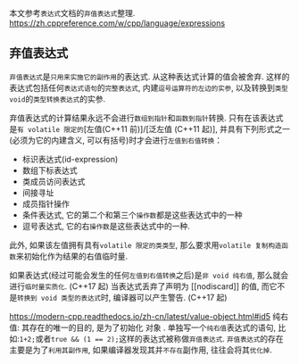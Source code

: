 本文参考`表达式`文档的`弃值表达式`整理.
https://zh.cppreference.com/w/cpp/language/expressions

## 弃值表达式

`弃值表达式`是`只用来实施它的副作用`的表达式. 从这种表达式计算的值会被舍弃. 这样的表达式包括任何`表达式语句`的`完整表达式`, 内建`逗号运算符的左边的实参`, 以及转换到`类型 void`的`类型转换表达式`的实参.

弃值表达式的计算结果永远不会进行`数组到指针`和`函数到指针`转换. 只有在该表达式是`有 volatile 限定的`[左值(C++11 前)]/[泛左值 (C++11 起)], 并具有下列形式之一(必须为它的内建含义, 可以有括号)时才会进行`左值到右值转换`：

- 标识表达式(id-expression)
- 数组下标表达式
- 类成员访问表达式
- 间接寻址
- 成员指针操作
- 条件表达式, 它的第二个和第三个`操作数`都是这些表达式中的一种
- 逗号表达式, 它的右`操作数`是这些表达式中的一种.

此外, 如果该左值拥有具有`volatile 限定的类类型`, 那么要求用`volatile 复制构造函数`来初始化作为结果的右值临时量.

如果表达式(经过可能会发生的任何`左值到右值转换`之后)是`非 void 纯右值`, 那么就会进行`临时量实质化`. (C++17 起)
当表达式丢弃了声明为 [[nodiscard]] 的值, 而它不是`转换到 void 类型的表达式`时, 编译器可以产生警告. (C++17 起)

https://modern-cpp.readthedocs.io/zh-cn/latest/value-object.html#id5
纯右值: 其存在的唯一的目的, 是为了初始化 对象 . 单独写一个`纯右值`表达式的语句, 比如:`1+2;`或者`true && (1 == 2);`这样的表达式被称做`弃值表达式`. `弃值表达式`的存在主要是为了`利用其副作用`, 如果编译器发现其并`不存在`副作用, 往往会将其`优化掉`.
